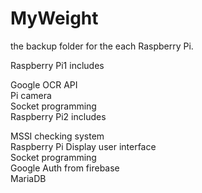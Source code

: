 # MyWeight

the backup folder for the each Raspberry Pi.

Raspberry Pi1 includes    

Google OCR API  
Pi camera  
Socket programming  
Raspberry Pi2 includes    

MSSI checking system  
Raspberry Pi Display user interface  
Socket programming  
Google Auth from firebase  
MariaDB  
